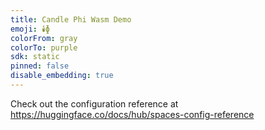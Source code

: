 ```yaml
---
title: Candle Phi Wasm Demo
emoji: 🕯️ɸ
colorFrom: gray
colorTo: purple
sdk: static
pinned: false
disable_embedding: true
---
```


Check out the configuration reference at https://huggingface.co/docs/hub/spaces-config-reference
